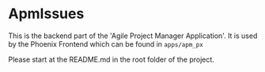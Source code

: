 # ApmIssues

This is the backend part of the 'Agile Project Manager Application'.
It is used by the Phoenix Frontend which can be found in `apps/apm_px`

Please start at the README.md in the root folder of the project.

